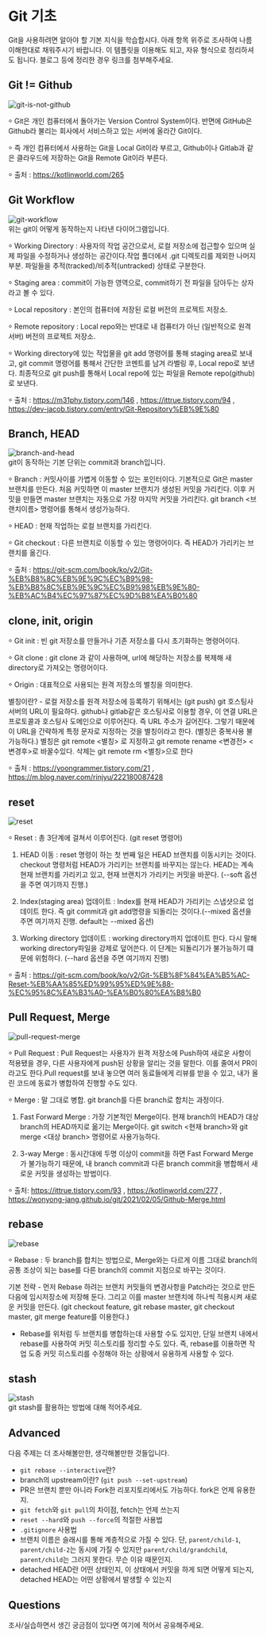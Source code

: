 # Git 기초
Git을 사용하려면 알아야 할 기본 지식을 학습합시다. 아래 항목 위주로 조사하여 나름 이해한대로 채워주시기 바랍니다. 이 템플릿을 이용해도 되고, 자유 형식으로 정리하셔도 됩니다. 블로그 등에 정리한 경우 링크를 첨부해주세요.

## Git != Github
![git-is-not-github](https://user-images.githubusercontent.com/51331195/160232512-3d6686ca-4ae3-4f11-a8d7-c893c0a7526a.png)  


⸰ Git은 개인 컴퓨터에서 돌아가는 Version Control System이다. 반면에 GitHub은 Github라 불리는 회사에서 서비스하고 있는 서버에 올라간 Git이다.

⸰ 즉 개인 컴퓨터에서 사용하는 Git을 Local Git이라 부르고, Github이나 Gitlab과 같은 클라우드에 저장하는 Git을 Remote Git이라 부른다.

⸰ 출처 : https://kotlinworld.com/265

## Git Workflow
![git-workflow](https://cdn-media-1.freecodecamp.org/images/1*iL2J8k4ygQlg3xriKGimbQ.png)  
위는 git이 어떻게 동작하는지 나타낸 다이어그램입니다.  


⸰ Working Directory : 사용자의 작업 공간으로서, 로컬 저장소에 접근할수 있으며 실제 파일을 수정하거나 생성하는 공간이다.작업 폴더에서 .git 디렉토리를  제외한 나머지 부분. 파일들을 추적(tracked)/비추적(untracked) 상태로 구분한다.

⸰ Staging area : commit이 가능한 영역으로, commit하기 전 파일을 담아두는 상자라고 볼 수 있다.

⸰ Local repository : 본인의 컴퓨터에 저장된 로컬 버전의 프로젝트 저장소.

⸰ Remote repository : Local repo와는 반대로 내 컴퓨터가 아닌 (일반적으로 원격 서버) 버전의 프로젝트 저장소.

⸰ Working directory에 있는 작업물을 git add 명령어를 통해 staging area로 보내고, git commit 명령어를 통해서 간단한 코멘트를 남겨 라벨링 후, Local repo로 보낸다. 최종적으로 git push를 통해서 Local repo에 있는 파일을 Remote repo(github)로 보낸다.

⸰ 출처 : https://m31phy.tistory.com/146 , https://ittrue.tistory.com/94 , https://dev-jacob.tistory.com/entry/Git-Repository%EB%9E%80

## Branch, HEAD
![branch-and-head](https://ihatetomatoes.net/wp-content/uploads/2020/04/07-head-pointer.png)  
git이 동작하는 기본 단위는 commit과 branch입니다.  


⸰ Branch : 커밋사이를 가볍게 이동할 수 있는 포인터이다. 기본적으로 Git은 master 브랜치를 만든다. 처음 커밋하면 이 master 브랜치가 생성된 커밋을 가리킨다. 이후 커밋을 만들면 master 브랜치는 자동으로 가장 마지막 커밋을 가리킨다. git branch <브랜치이름> 명령어를 통해서 생성가능하다.

⸰ HEAD : 현재 작업하는 로컬 브랜치를 가리킨다.

⸰ Git checkout : 다른 브랜치로 이동할 수 있는 명령어이다. 즉 HEAD가 가리키는 브랜치를 옮긴다.

⸰ 출처 : https://git-scm.com/book/ko/v2/Git-%EB%B8%8C%EB%9E%9C%EC%B9%98-%EB%B8%8C%EB%9E%9C%EC%B9%98%EB%9E%80-%EB%AC%B4%EC%97%87%EC%9D%B8%EA%B0%80


## clone, init, origin

⸰ Git init : 빈 git 저장소를 만들거나 기존 저장소를 다시 초기화하는 명령어이다.

⸰ Git clone : git clone <url> 과 같이 사용하며, url에 해당하는 저장소를 복제해 새 directory로 가져오는 명령어이다.

⸰ Origin : 대표적으로 사용되는 원격 저장소의 별칭을 의미한다. 

별칭이란? - 로컬 저장소를 원격 저장소에 등록하기 위해서는 (git push) git 호스팅사 서버의 URL이 필요하다. github나 gitlab같은 호스팅사로 이용할 경우, 이 연결 URL은 프로토콜과 호스팅사 도메인으로 이루어진다. 즉 URL 주소가 길어진다. 그렇기 때문에 이 URL을 간략하게 특정 문자로 지정하는 것을 별칭이라고 한다. (별칭은 중복사용 불가능하다.)
별칭은 git remote <별칭> <URL>로 지정하고 git remote rename <변경전> <변경후>로 바꿀수있다. 삭제는 git remote rm <별칭>으로 한다

⸰ 출처 : https://yoongrammer.tistory.com/21 , https://m.blog.naver.com/rinjyu/222180087428

## reset
![reset](https://user-images.githubusercontent.com/51331195/160235594-8836570b-e8bf-484a-bb92-b2bd6d873066.png)  

⸰ Reset : 총 3단계에 걸쳐서 이루어진다. (git reset 명령어)

1. HEAD 이동 : reset 명령이 하는 첫 번째 일은 HEAD 브랜치를 이동시키는 것이다. checkout 명령처럼 HEAD가 가리키는 브랜치를 바꾸지는 않는다. HEAD는 계속 현재 브랜치를 가리키고 있고, 현재 브랜치가 가리키는 커밋을 바꾼다. (--soft 옵션을 주면 여기까지 진행.)

2. Index(staging area) 업데이트 : Index를 현재 HEAD가 가리키는 스냅샷으로 업데이트 한다. 즉 git commit과 git add명령을 되돌리는 것이다.(--mixed 옵션을 주면 여기까지 진행. default는 --mixed 옵션)

3. Working directory 업데이트 : working directory까지 업데이트 한다. 다시 말해 working directory파일을 강제로 덮어쓴다. 이 단계는 되돌리기가 불가능하기 떄문에 위험하다. (--hard 옵션을 주면 여기까지 진행)

⸰ 출처 : https://git-scm.com/book/ko/v2/Git-%EB%8F%84%EA%B5%AC-Reset-%EB%AA%85%ED%99%95%ED%9E%88-%EC%95%8C%EA%B3%A0-%EA%B0%80%EA%B8%B0

## Pull Request, Merge
![pull-request-merge](https://atlassianblog.wpengine.com/wp-content/uploads/bitbucket411-blog-1200x-branches2.png)  

⸰ Pull Request : Pull Request는 사용자가 원격 저장소에 Push하여 새로운 사항이 적용됐을 경우, 다른 사용자에게 push된 상황을 알리는 것을 말한다. 이를 줄여서 PR이라고도 한다.Pull request를 보내 놓으면 여러 동료들에게 리뷰를 받을 수 있고, 내가 올린 코드에 동료가 병합하여 진행할 수도 있다.

⸰ Merge : 말 그대로 병합. git branch를 다른 branch로 합치는 과정이다.

1. Fast Forward Merge : 가장 기본적인 Merge이다. 현재 branch의 HEAD가 대상 branch의 HEAD까지로 옮기는 Merge이다. git switch <현재 branch>와 git merge <대상 branch> 명령어로 사용가능하다.

2. 3-way Merge : 동시간대에 두명 이상이 commit을 하면 Fast Forward Merge가 불가능하기 때문에, 내 branch commit과 다른 branch commit을 병합해서 새로운 커밋을 생성하는 방법이다.

⸰ 출처: https://ittrue.tistory.com/93 , https://kotlinworld.com/277 , https://wonyong-jang.github.io/git/2021/02/05/Github-Merge.html


## rebase
![rebase](https://user-images.githubusercontent.com/51331195/160234052-7fe70f85-5906-4474-b809-782adae92b3c.png)  

⸰ Rebase : 두 branch를 합치는 방법으로, Merge와는 다르게 이름 그대로 branch의 공통 조상이 되는 base를 다른 branch의 commit 지점으로 바꾸는 것이다. 

기본 전략 - 먼저 Rebase 하려는 브랜치 커밋들의 변경사항을 Patch라는 것으로 만든 다음에 임시저장소에 저장해 둔다. 그리고 이를 master 브랜치에 하나씩 적용시켜 새로운 커밋을 만든다. (git checkout feature, git rebase master, git checkout master, git merge feature를 이용한다.)

* Rebase를 위처럼 두 브랜치를 병합하는데 사용할 수도 있지만, 단일 브랜치 내에서 rebase를 사용하여 커밋 히스토리를 정리할 수도 있다.
즉, rebase를 이용하면 작업 도중 커밋 히스토리를 수정해야 하는 상황에서 유용하게 사용할 수 있다.

## stash
![stash](https://d8it4huxumps7.cloudfront.net/bites/wp-content/banners/2023/4/642a663eaff96_git_stash.png)  
git stash를 활용하는 방법에 대해 적어주세요.

## Advanced
다음 주제는 더 조사해볼만한, 생각해볼만한 것들입니다. 
- `git rebase --interactive`란?
- branch의 upstream이란? (`git push --set-upstream`)
- PR은 브랜치 뿐만 아니라 Fork한 리포지토리에서도 가능하다. fork은 언제 유용한지. 
- `git fetch`와 `git pull`의 차이점, fetch는 언제 쓰는지
- `reset --hard`와 `push --force`의 적절한 사용법
- `.gitignore` 사용법
- 브랜치 이름은 슬래시를 통해 계층적으로 가질 수 있다. 단, `parent/child-1`, `parent/child-2`는 동시에 가질 수 있지만 `parent/child/grandchild`, `parent/child`는 그러지 못한다. 무슨 이유 때문인지. 
- detached HEAD란 어떤 상태인지, 이 상태에서 커밋을 하게 되면 어떻게 되는지, detached HEAD는 어떤 상황에서 발생할 수 있는지

## Questions
조사/실습하면서 생긴 궁금점이 있다면 여기에 적어서 공유해주세요.
